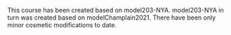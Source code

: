 This course has been created based on model203-NYA.
model203-NYA in turn was created based on modelChamplain2021.
There have been only minor cosmetic modifications to date.